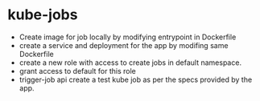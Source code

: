 # kube-jobs
- Create image for job locally by modifying entrypoint in Dockerfile
- create a service and deployment for the app by modifing same Dockerfile
- create a new role with access to create jobs in default namespace.
- grant access to default for this role
- trigger-job api create a test kube job as per the specs provided by the app.

